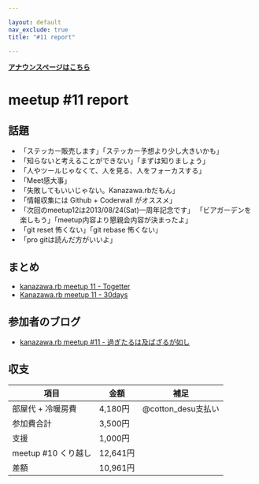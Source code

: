 ```yaml
---

layout: default
nav_exclude: true
title: "#11 report"

---
```


<p> <a href="../"><strong>アナウンスページはこちら</strong></a></p>

meetup #11 report
==================

話題
----

-   「ステッカー販売します」「ステッカー予想より少し大きいかも」
-   「知らないと考えることができない」「まずは知りましょう」
-   「人やツールじゃなくて、人を見る、人をフォーカスする」
-   「Meet感大事」
-   「失敗してもいいじゃない。Kanazawa.rbだもん」
-   「情報収集には Github + Coderwall がオススメ」
-   「次回のmeetup12は2013/08/24(Sat)一周年記念です」 「ビアガーデンを楽しもう」「meetup内容より懇親会内容が決まったよ」
-   「git reset 怖くない」「git rebase 怖くない」
-   「pro gitは読んだ方がいいよ」

まとめ
------

-   [kanazawa.rb meetup 11 - Togetter](http://togetter.com/li/536820)
-   [Kanazawa.rb meetup 11 - 30days](http://30d.jp/kzrb/1)

参加者のブログ
--------------

-   [kanazawa.rb meetup #11 - 過ぎたるは及ばざるが如し](http://cotton-desu.hatenablog.com/entry/2013/07/23/225248)

収支
----

 | 項目                   | 金額       | 補足                  |
 | ---------------------- | ---------- | --------------------- |
 | 部屋代 + 冷暖房費      | 4,180円    | @cotton\_desu支払い   |
 | 参加費合計             | 3,500円    |                       |
 | 支援                   | 1,000円    |                       |
 | meetup #10 くり越し    | 12,641円   |                       |
 | 差額                   | 10,961円   |                       |


